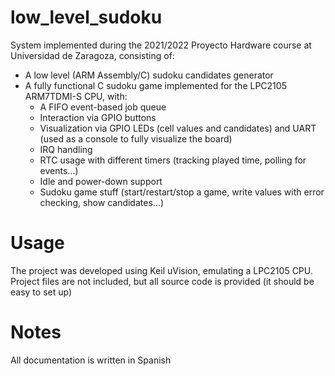 # low_level_sudoku
System implemented during the 2021/2022 Proyecto Hardware course at Universidad de Zaragoza, consisting of: 
- A low level (ARM Assembly/C) sudoku candidates generator
- A fully functional C sudoku game implemented for the LPC2105 ARM7TDMI-S CPU, with:
  - A FIFO event-based job queue
  - Interaction via GPIO buttons
  - Visualization via GPIO LEDs (cell values and candidates) and UART (used as a console to fully visualize the board)
  - IRQ handling
  - RTC usage with different timers (tracking played time, polling for events...)
  - Idle and power-down support
  - Sudoku game stuff (start/restart/stop a game, write values with error checking, show candidates...)

# Usage
The project was developed using Keil uVision, emulating a LPC2105 CPU. Project files are not included, but all source code is provided (it should be easy to set up)

# Notes
All documentation is written in Spanish

